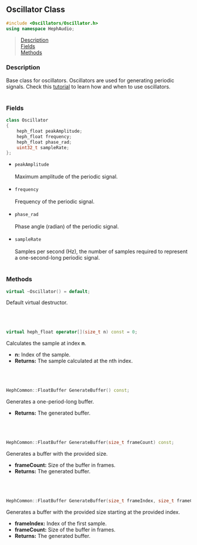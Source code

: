 ## Oscillator Class
```c++
#include <Oscillators/Oscillator.h>
using namespace HephAudio;
```

> [Description](#description)<br>
[Fields](#fields)<br>
[Methods](#methods)

### Description
Base class for oscillators. Oscillators are used for generating periodic signals. 
Check this [tutorial](/docs/tutorials/UsingOscillators.md) to learn how and when to use oscillators.
<br><br>

### Fields
```c++
class Oscillator
{
    heph_float peakAmplitude;
    heph_float frequency;
    heph_float phase_rad;
    uint32_t sampleRate;
};
```

- ``peakAmplitude``
<br><br>
Maximum amplitude of the periodic signal.
<br><br>
- ``frequency``
<br><br>
Frequency of the periodic signal.
<br><br>
- ``phase_rad``
<br><br>
Phase angle (radian) of the periodic signal.
<br><br>
- ``sampleRate``
<br><br>
Samples per second (Hz), the number of samples required to represent a one-second-long periodic signal.
<br><br>

### Methods
```c++
virtual ~Oscillator() = default;
```
Default virtual destructor.
<br><br><br><br>
```c++
virtual heph_float operator[](size_t n) const = 0;
```
Calculates the sample at index **n**.
- **n:** Index of the sample.
- **Returns:** The sample calculated at the nth index.
<br><br><br><br>
```c++
HephCommon::FloatBuffer GenerateBuffer() const;
```
Generates a one-period-long buffer.
- **Returns:** The generated buffer.
<br><br><br><br>
```c++
HephCommon::FloatBuffer GenerateBuffer(size_t frameCount) const;
```
Generates a buffer with the provided size.
- **frameCount:** Size of the buffer in frames.
- **Returns:** The generated buffer.
<br><br><br><br>

```c++
HephCommon::FloatBuffer GenerateBuffer(size_t frameIndex, size_t frameCount) const;
```
Generates a buffer with the provided size starting at the provided index.
- **frameIndex:** Index of the first sample.
- **frameCount:** Size of the buffer in frames.
- **Returns:** The generated buffer.
